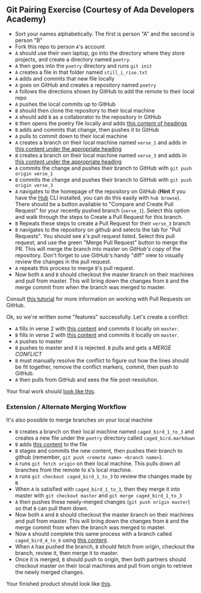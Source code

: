 ## Git Pairing Exercise (Courtesy of Ada Developers Academy)

* Sort your names alphabetically. The first is person "A" and the second is person "B"
* Fork this repo to person `A`'s account
* `A` should use their own laptop, go into the directory where they store projects,
and create a directory named `poetry`.
* `A` then goes into the `poetry` directory and runs `git init`
* `A` creates a file in that folder named `still_i_rise.txt`
* `A` adds and commits that new file locally
* `A` goes on GitHub and creates a repository named `poetry`
* `A` follows the directions shown by GitHub to add the remote to their local repo
* `A` pushes the local commits up to GitHub
* `B` should then clone the repository to their local machine
* `A` should add `B` as a collaborator to the repository in GitHub
* `B` then opens the poetry file locally and adds [this content of headings](https://gist.githubusercontent.com/jcasimir/95be7c57e8e027642532/raw/9e57299977273e4b6e4f1073c6b5d37bab842930/headings.txt)
* `B` adds and commits that change, then pushes it to GitHub
* `A` pulls to commit down to their local machine
* `A` creates a branch on their local machine named `verse_1` and adds in [this content under the appropriate heading](https://gist.githubusercontent.com/jcasimir/0d6939ccf64601be374d/raw/55cad33533d63ae14b8a7ef3781fe2d603f75ab6/verse%25201.txt)
* `B` creates a branch on their local machine named `verse_3` and adds in [this content under the appropriate heading](https://gist.githubusercontent.com/jcasimir/1e85576d1435525d2ddf/raw/c307ef3d5889f4b1e11e7217644717a1e0e32299/verse%25203.txt)
* `A` commits the change and pushes their branch to GitHub with `git push origin verse_1`
* `B` commits the change and pushes their branch to GitHub with `git push origin verse_3`
* `A` navigates to the homepage of the repository on GitHub (**Hint** If you have the [Hub](https://hub.github.com/) CLI installed, you can do this easily with `hub browse`).
There should be a button available to "Compare and Create Pull Request" for your recently pushed branch (`verse_1`).
Select this option and walk through the steps to Create a Pull Request for this branch.
* `B` Repeats these steps to create a Pull Request for their `verse_3` branch
* `B` navigates to the repository on github and selects the tab for "Pull Requests". You should see
`A`'s pull request listed. Select this pull request, and use the green "Merge Pull Request" button to merge the PR.
This will merge the branch into master on *GitHub's copy* of the repository. Don't forget to use GitHub's
handy "diff" view to visually review the changes in the pull request.
* `A` repeats this process to merge `B`'s pull request.
* Now both `A` and `B` should checkout the master branch on their machines and pull from master. This
will bring down the changes from `B` and the merge commit from when the branch was merged to master.

Consult [this tutorial](https://help.github.com/articles/using-pull-requests/) for more information
on working with Pull Requests on GitHub.

Ok, so we're written some "features" successfully. Let's create a conflict:

* `A` fills in verse 2 with [this content](https://gist.githubusercontent.com/jcasimir/f746d176c87200910a1a/raw/2e0423a196f08a11975bdd75f7e48c636c066cfd/verse%25202a.txt) and commits it locally on `master`.
* `B` fills in verse 2 with [this content](https://gist.githubusercontent.com/jcasimir/51c4f98d17965f180498/raw/f48f891600adeb648af1d5e50e95b49b92309e08/verse%25202b.txt) and commits it locally on `master`.
* `A` pushes to master
* `B` pushes to master and it is rejected. `B` pulls and gets a *MERGE CONFLICT*
* `B` must manually resolve the conflict to figure out how the lines should be fit together, remove the conflict markers, commit, then push to GitHub.
* `A` then pulls from GitHub and sees the file post-resolution.

Your final work should [look like this](https://gist.githubusercontent.com/jcasimir/23f378e26416560e47a8/raw/aaa3f2848b3c7d1c7cc091c394068599d3588c90/gistfile1.txt).

### Extension / Alternate Merging Workflow

It's also possible to merge branches on your local machine

* `B` creates a branch on their local machine named `caged_bird_1_to_3` and creates a new file under the `poetry` directory called `caged_bird.markdown`
* `B` adds [this content](https://gist.githubusercontent.com/worace/d699026f3b408b4d0cee/raw/fb739aa51039d97080b53e970f2328942d6cf5d0/content.txt) to the file
* `B` stages and commits the new content, then pushes their branch to github (remember, `git push <remote name> <branch name>`).
* `A` runs `git fetch origin` on their local machine. This pulls down all branches from the remote
to `A`'s local machine.
* `A` runs `git checkout caged_bird_1_to_3` to review the changes made by `B`
* When `A` is satisfied with `caged_bird_1_to_3`, then they merge it into master with
`git checkout master` and `git merge caged_bird_1_to_3`
* `A` then pushes these newly-merged changes (`git push origin master`) so that `B` can pull them down.
* Now both `A` and `B` should checkout the master branch on their machines and pull from master. This
will bring down the changes from `B` and the merge commit from when the branch was merged to master.
* Now `A` should complete this same process with a branch called `caged_bird_4_to_6` using [this content](https://gist.githubusercontent.com/worace/7649dfa5fbd96a8fb871/raw/0c80b9289ca0eb35333890f57ebba3f927e7cdae/4_to_6.txt).
* When `A` has pushed the branch, `B` should fetch from origin, checkout the branch, review it, then merge it
to master.
* Once it is merged, `B` should push to origin, then both partners should checkout master on their local machines and pull from origin
to retrieve the newly merged changes.

Your finished product should look like [this](https://gist.githubusercontent.com/worace/b1a9cefa4da6a08ea788/raw/93db0b1c59c684d03c2b8eeafd581391c378c70b/caged_bird.md).
